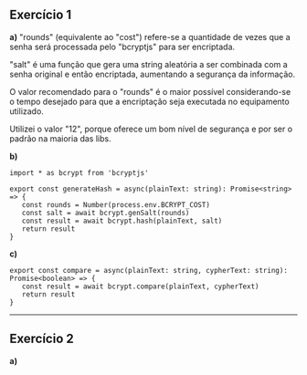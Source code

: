 ## Exercício 1
**a)**
"rounds" (equivalente ao "cost") refere-se a quantidade de vezes que a senha será processada pelo "bcryptjs" para ser encriptada.

"salt" é uma função que gera uma string aleatória a ser combinada com a senha original e então encriptada, aumentando a segurança da informação.

 O valor recomendado para o "rounds" é o maior possível considerando-se o tempo desejado para que a encriptação seja executada no equipamento utilizado.

 Utilizei o valor "12", porque oferece um bom nível de segurança e por ser o padrão na maioria das libs.

 **b)**
 ```
 import * as bcrypt from 'bcryptjs'

export const generateHash = async(plainText: string): Promise<string> => {
    const rounds = Number(process.env.BCRYPT_COST)
    const salt = await bcrypt.genSalt(rounds)
    const result = await bcrypt.hash(plainText, salt)
    return result
}
 ```

 **c)**
 ```
 export const compare = async(plainText: string, cypherText: string): Promise<boolean> => {
    const result = await bcrypt.compare(plainText, cypherText)
    return result
}
 ```

 ------------------------------------

 ## Exercício 2
 **a)**